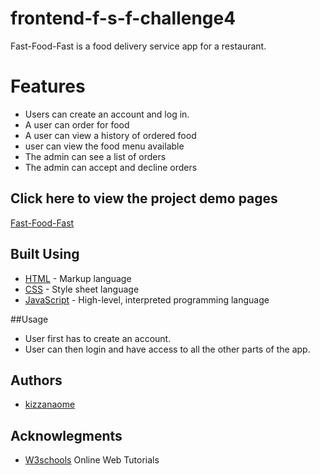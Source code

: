 # frontend-f-s-f-challenge4
Fast-Food-Fast is a food delivery service app for a restaurant.


# Features
 - Users can create an account and log in.
 - A user can order for food
 - A user can view a history of ordered food
 - user can view the food menu available
 - The admin can see a list of orders
 - The admin can accept and decline orders
 
## Click here to view the project demo pages
[Fast-Food-Fast](https://kizzanaome.github.io/Fast-Food-Fast/)

## Built Using
- [HTML](https://html.com/) - Markup language
- [CSS](https://css-tricks.com/) - Style sheet language 
- [JavaScript](https://www.javascript.com/) - High-level, interpreted programming language

##Usage
- User first has to create an account.
- User can then login and have access to all the other parts of the app.

## Authors
- [kizzanaome](https://github.com/kizzanaome)

## Acknowlegments
 - [W3schools](https://www.w3schools.com/) Online Web Tutorials
 




